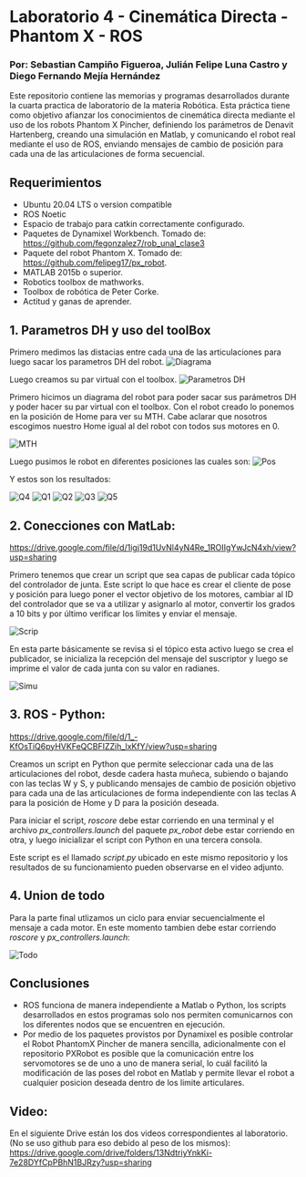 # Laboratorio 4 - Cinemática Directa - Phantom X - ROS

### Por: Sebastian Campiño Figueroa, Julián Felipe Luna Castro y Diego Fernando Mejía Hernández

Este repositorio contiene las memorias y programas desarrollados durante la cuarta practica de laboratorio de la materia Robótica. Esta práctica tiene como objetivo afianzar los conocimientos de cinemática directa mediante el uso de los robots Phantom X Pincher, definiendo los parámetros de Denavit Hartenberg, creando una simulación en Matlab, y comunicando el robot real mediante el uso de ROS, enviando mensajes de cambio de posición para cada una de las articulaciones de forma secuencial.

## Requerimientos
* Ubuntu 20.04 LTS o version compatible
* ROS Noetic
* Espacio de trabajo para catkin correctamente configurado.
* Paquetes de Dynamixel Workbench.  Tomado de: https://github.com/fegonzalez7/rob_unal_clase3
* Paquete del robot Phantom X. Tomado de: https://github.com/felipeg17/px_robot.
* MATLAB 2015b o superior.
* Robotics toolbox de mathworks.
* Toolbox de robótica de Peter Corke.
* Actitud y ganas de aprender.


## 1. Parametros DH y uso del toolBox
Primero medimos las distacias entre cada una de las articulaciones para luego sacar los parametros DH del robot.
![Diagrama](imagenes/Dibujo.png)

Luego creamos su par virtual con el toolbox.
![Parametros DH](imagenes/DH.jpeg)

Primero hicimos un diagrama del robot para poder sacar sus parámetros DH y poder hacer su par virtual con el toolbox.
Con el robot creado lo ponemos en la posición de Home para ver su MTH. Cabe aclarar que nosotros escogimos nuestro Home igual al del robot con todos sus motores en 0.

![MTH](imagenes/MTH.png)

Luego pusimos le robot en diferentes posiciones las cuales son:
![Pos](imagenes/Pos.jpeg)

Y estos son los resultados:

![Q4](imagenes/q4.jpeg)
![Q1](imagenes/q.jpeg)
![Q2](imagenes/q2.jpeg)
![Q3](imagenes/q3.jpeg)
![Q5](imagenes/q5.jpeg)

## 2. Conecciones con MatLab:
https://drive.google.com/file/d/1igj19d1UvNl4yN4Re_1ROIIgYwJcN4xh/view?usp=sharing

Primero tenemos que crear un script que sea capas de publicar cada tópico del controlador de junta.
Este script lo que hace es crear el cliente de pose y posición para luego poner el vector objetivo de los motores, cambiar al ID del controlador que se va a utilizar y asignarlo al motor, convertir los grados a 10 bits y por último verificar los límites y enviar el mensaje.

![Scrip](imagenes/Juntas.jpeg)

En esta parte básicamente se revisa si el tópico esta activo luego se crea el publicador, se inicializa la recepción del mensaje del suscriptor y luego se imprime el valor de cada junta con su valor en radianes.

![Simu](imagenes/Simulacion.jpeg)

## 3. ROS - Python:
https://drive.google.com/file/d/1_-KfOsTiQ6pyHVKFeQCBFIZZih_lxKfY/view?usp=sharing

Creamos un script en Python que permite seleccionar cada una de las articulaciones del robot, desde cadera hasta muñeca, subiendo o bajando con las teclas W y S, y publicando mensajes de cambio de posición objetivo para cada una de las articulaciones de forma independiente con las teclas A para la posición de Home y D para la posición deseada.

Para iniciar el script, *roscore* debe estar corriendo en una terminal y el archivo *px_controllers.launch* del paquete *px_robot* debe estar corriendo en otra, y luego inicializar el script con Python en una tercera consola.

Este script es el llamado *script.py* ubicado en este mismo repositorio y los resultados de su funcionamiento pueden observarse en el video adjunto.

## 4. Union de todo
Para la parte final utlizamos un ciclo para enviar secuencialmente el mensaje a cada motor. En este momento tambien debe estar corriendo *roscore* y *px_controllers.launch*:

![Todo](imagenes/Todo.png)

## Conclusiones
* ROS funciona de manera independiente a Matlab o Python, los scripts desarrollados en estos programas solo nos permiten comunicarnos con los diferentes nodos que se encuentren en ejecución.
* Por medio de los paquetes provistos por Dynamixel es posible controlar el Robot PhantomX Pincher de manera sencilla, adicionalmente con el repositorio PXRobot es posible que la comunicación entre los servomotores se de uno a uno de manera serial, lo cuál facilitó la modificación de las poses del robot en Matlab y permite llevar el robot a cualquier posicion deseada dentro de los limite articulares.
## Video:
En el siguiente Drive están los dos videos correspondientes al laboratorio. (No se uso github para eso debido al peso de los mismos):
https://drive.google.com/drive/folders/13NdtriyYnkKi-7e28DYfCpPBhN1BJRzy?usp=sharing
